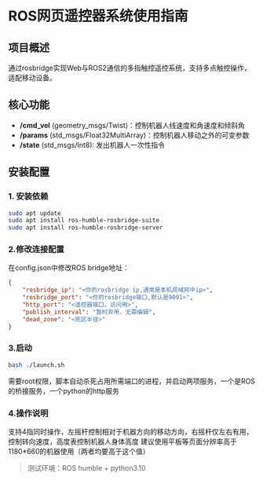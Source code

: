 # ROS网页遥控器系统使用指南

## 项目概述
通过rosbridge实现Web与ROS2通信的多指触控遥控系统，支持多点触控操作，适配移动设备。

## 核心功能
- **/cmd_vel** (geometry_msgs/Twist)：控制机器人线速度和角速度和倾斜角
- **/params** (std_msgs/Float32MultiArray)：控制机器人移动之外的可变参数
- **/state** (std_msgs/Int8): 发出机器人一次性指令

## 安装配置
### 1. 安装依赖
```bash
sudo apt update
sudo apt install ros-humble-rosbridge-suite
sudo apt install ros-humble-rosbridge-server
```

### 2.修改连接配置
在config.json中修改ROS bridge地址：
```json
{
    "rosbridge_ip": "<你的rosbridge ip,通常是本机局域网中ip>",
    "rosbridge_port": "<你的rosbridge端口,默认是9091>",
    "http_port": "<遥控器端口，访问用>",
    "publish_interval": "暂时弃用，无需编辑",
    "dead_zone": "<死区半径>"
}
```


### 3.启动
```bash
bash ./launch.sh
```
需要root权限，脚本自动杀死占用所需端口的进程，并启动两项服务，一个是ROS的桥接服务，一个python的http服务

### 4.操作说明
支持4指同时操作，左摇杆控制相对于机器方向的移动方向，右摇杆仅左右有用，控制转向速度，高度表控制机器人身体高度
建议使用平板等页面分辨率高于1180*660的机器使用（两者均要高于这个值）
> 测试环境：ROS humble + python3.10